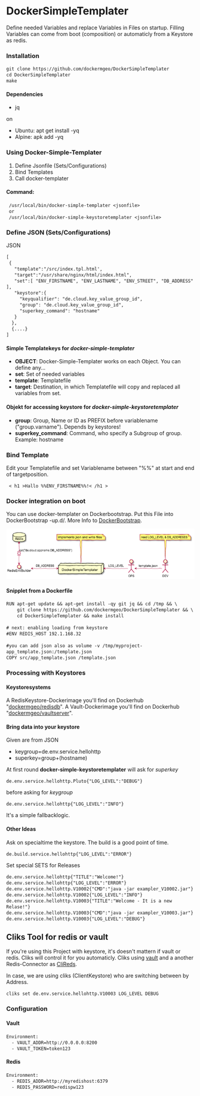 # DockerSimpleTemplater

Define needed Variables and replace Variables in Files on startup.
Filling Variables can come from boot (composition) or automaticly from a Keystore as redis.

### Installation
```
git clone https://github.com/dockermgeo/DockerSimpleTemplater
cd DockerSimpleTemplater
make
```

#### Dependencies
* jq

on
*  Ubuntu: apt get install -yq
*  Alpine: apk add -yq


### Using Docker-Simple-Templater

1. Define Jsonfile (Sets/Configurations)
2. Bind Templates
3. Call docker-templater

#### Command:
```
 /usr/local/bin/docker-simple-templater <jsonfile>
 or
 /usr/local/bin/docker-simple-keystoretemplater <jsonfile>
```


### Define JSON (Sets/Configurations)
JSON
```
[
 {
   "template":"/src/index.tpl.html',
   "target":"/usr/share/nginx/html/index.html",
   "set":[ "ENV_FIRSTNAME", "ENV_LASTNAME", "ENV_STREET", "DB_ADDRESS" ],
   "keystore":{
     "keyqualifier": "de.cloud.key_value_group_id",
     "group": "de.cloud.key_value_group_id",
     "superkey_command": "hostname"
   }
  },
  {....}
]
```
#### Simple Templatekeys for ***docker-simple-templater***
- **OBJECT**: Docker-Simple-Templater works on each Object. You can define any...
- **set**: Set of needed variables
- **template**: Templatefile
- **target**: Destination, in which Templatefile will copy and replaced all variables from set.

#### Objekt for accessing keystore for ***docker-simple-keystoretemplater***
- **group**: Group, Name or ID as PREFIX before variablename ("group.varname"). Depends by keystores!
- **superkey_command**: Command, who specify a Subgroup of group. Example: hostname


### Bind Template
Edit your Templatefile and set Variablename between "%%" at start and end of targetposition.
```
 < h1 >Hallo %%ENV_FIRSTNAME%%!< /h1 >
```

### Docker integration on boot
You can use docker-templater on Dockerbootstrap. Put this File into DockerBootstrap -up.d/.
More Info to [DockerBootstrap](https://github.com/dockermgeo/DockerBootstrap).

![Architecture](docs/dst-architektur.png)


#### Snipplet from a Dockerfile
```
RUN apt-get update && apt-get install -qy git jq && cd /tmp && \
    git clone https://github.com/dockermgeo/DockerSimpleTemplater && \
    cd DockerSimpleTemplater && make install

# next: enabling loading from keystore
#ENV REDIS_HOST 192.1.168.32

#you can add json also as volume -v /tmp/myproject-app_template.json:/template.json
COPY src/app_template.json /template.json
```

### Processing with Keystores

#### Keystoresystems
A RedisKeystore-Dockerimage you'll find on Dockerhub "[dockermgeo/redisdb](https://hub.docker.com/r/dockermgeo/redisdb/)".
A Vault-Dockerimage you'll find on Dockerhub "[dockermgeo/vaultserver](https://hub.docker.com/r/dockermgeo/vaultserver/)".

#### Bring data into your keystore
Given are from JSON
  - keygroup=de.env.service.hellohttp
  - superkey=group+(hostname)

At first round **docker-simple-keystoretemplater** will ask for *superkey*
```
de.env.service.hellohttp.Pluto{"LOG_LEVEL":"DEBUG"}
```
before asking for *keygroup*
```
de.env.service.hellohttp{"LOG_LEVEL":"INFO"}
```
It's a simple fallbacklogic.

#### Other Ideas
Ask on specialtime the keystore. The build is a good point of time.
```
de.build.service.hellohttp{"LOG_LEVEL":"ERROR"}
```

Set special SETS for Releases
```
de.env.service.hellohttp{"TITLE":"Welcome!"}
de.env.service.hellohttp{"LOG_LEVEL":"ERROR"}
de.env.service.hellohttp.V10002{"CMD":"java -jar exampler_V10002.jar"}
de.env.service.hellohttp.V10002{"LOG_LEVEL":"INFO"}
de.env.service.hellohttp.V10003{"TITLE":"Welcome - It is a new Relase!"}
de.env.service.hellohttp.V10003{"CMD":"java -jar exampler_V10003.jar"}
de.env.service.hellohttp.V10003{"LOG_LEVEL":"DEBUG"}
```

## Cliks Tool for redis or vault
If you're using this Project with keystore, it's doesn't mattern if vault or redis.
Cliks will control it for you automaticly. Cliks using [vault](https://www.vaultproject.io/docs/commands/read-write.html) and a another Redis-Connector as [CliReds](https://github.com/dockermgeo/CliReds).

In case, we are using cliks (ClientKeystore) who are switching between by Address.

```
cliks set de.env.service.hellohttp.V10003 LOG_LEVEL DEBUG
```

### Configuration

#### Vault
```
Environment:
  - VAULT_ADDR=http://0.0.0.0:8200
  - VAULT_TOKEN=token123
```

#### Redis
```
Environment:
  - REDIS_ADDR=http://myredishost:6379
  - REDIS_PASSWORD=redispw123
```
